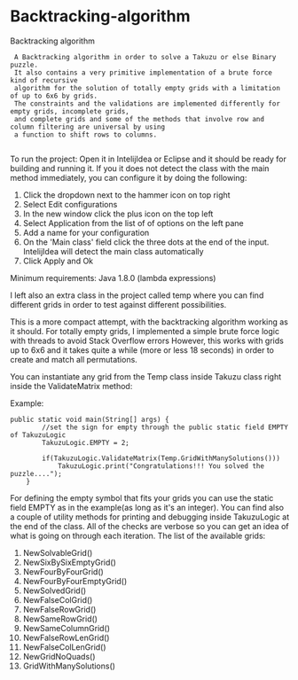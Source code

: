 # Backtracking-algorithm
Backtracking algorithm

````
 A Backtracking algorithm in order to solve a Takuzu or else Binary puzzle. 
 It also contains a very primitive implementation of a brute force kind of recursive 
 algorithm for the solution of totally empty grids with a limitation of up to 6x6 by grids.
 The constraints and the validations are implemented differently for empty grids, incomplete grids,
 and complete grids and some of the methods that involve row and column filtering are universal by using
 a function to shift rows to columns. 
 
 ````

To run the project:
Open it in IntelijIdea or Eclipse and it should be ready for building and running it.
If you it does not detect the class with the main method immediately, you can configure it by doing the following:
1) Click the dropdown next to the hammer icon on top right
2) Select Edit configurations
3) In the new window click the plus icon on the top left
4) Select Application from the list of of options on the left pane
5) Add a name for your configuration
6) On the 'Main class' field click the three dots at the end of the input. IntelijIdea will detect the main class automatically
7) Click Apply and Ok

Minimum requirements: Java 1.8.0 (lambda expressions)

I left also an extra class in the project called temp where you can find different grids in order to test
against different possibilities. 

This is a more compact attempt, with the backtracking algorithm working as it should.
For totally empty grids, I implemented a simple brute force logic with threads to avoid Stack Overflow errors
However, this works with grids up to 6x6 and it takes quite a while (more or less 18 seconds) in order to create and match all permutations.

You can instantiate any grid from the Temp class inside Takuzu class right inside the ValidateMatrix method:

Example:
````
public static void main(String[] args) {
        //set the sign for empty through the public static field EMPTY of TakuzuLogic
        TakuzuLogic.EMPTY = 2;
        
        if(TakuzuLogic.ValidateMatrix(Temp.GridWithManySolutions())) 
            TakuzuLogic.print("Congratulations!!! You solved the puzzle....");
    }

````
 
 For defining the empty symbol that fits your grids you can use the static field EMPTY as in the example(as long as it's an integer).
 You can find also a couple of utility methods for printing and debugging inside TakuzuLogic at the end of the class.
 All of the checks are verbose so you can get an idea of what is going on through each iteration. 
 The list of the available grids:
 1) NewSolvableGrid()
 2) NewSixBySixEmptyGrid()
 3) NewFourByFourGrid()
 4) NewFourByFourEmptyGrid()
 5) NewSolvedGrid()
 6) NewFalseColGrid()
 7) NewFalseRowGrid()
 8) NewSameRowGrid()
 9) NewSameColumnGrid()
 10) NewFalseRowLenGrid()
 11) NewFalseColLenGrid()
 12) NewGridNoQuads()
 13) GridWithManySolutions()
 
